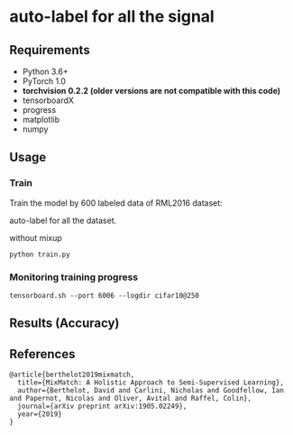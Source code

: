 # auto-label for all the signal 


## Requirements
- Python 3.6+
- PyTorch 1.0
- **torchvision 0.2.2 (older versions are not compatible with this code)** 
- tensorboardX
- progress
- matplotlib
- numpy

## Usage

### Train
Train the model by 600 labeled data of RML2016 dataset:

auto-label for all the dataset.

without mixup


```
python train.py
```


### Monitoring training progress
```
tensorboard.sh --port 6006 --logdir cifar10@250
```

## Results (Accuracy)



## References
```
@article{berthelot2019mixmatch,
  title={MixMatch: A Holistic Approach to Semi-Supervised Learning},
  author={Berthelot, David and Carlini, Nicholas and Goodfellow, Ian and Papernot, Nicolas and Oliver, Avital and Raffel, Colin},
  journal={arXiv preprint arXiv:1905.02249},
  year={2019}
}
```